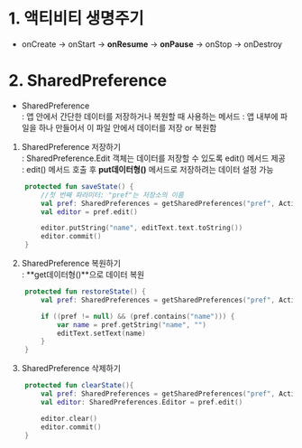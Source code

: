# 1. 액티비티 생명주기
* onCreate -> onStart -> **onResume** -> **onPause** -> onStop -> onDestroy

# 2. SharedPreference
* SharedPreference </br>
</t>: 앱 안에서 간단한 데이터를 저장하거나 복원할 때 사용하는 메서드
</t>: 앱 내부에 파일을 하나 만들어서 이 파일 안에서 데이터를 저장 or 복원함

1) SharedPreference 저장하기</br>
</t>: SharedPreference.Edit 객체는 데이터를 저장할 수 있도록 edit() 메서드 제공</br>
</t>: edit() 메서드 호출 후 **put데이터형()** 메서드로 저장하려는 데이터 설정 가능 
```kotlin
    protected fun saveState() {
        //첫 번째 파라미터: "pref"는 저장소의 이름
        val pref: SharedPreferences = getSharedPreferences("pref", Activity.MODE_PRIVATE)
        val editor = pref.edit()

        editor.putString("name", editText.text.toString())
        editor.commit()
    }
```

2) SharedPreference 복원하기</br>
</t>: **get데이터형()**으로 데이터 복원

```kotlin
    protected fun restoreState() {
        val pref: SharedPreferences = getSharedPreferences("pref", Activity.MODE_PRIVATE)

        if ((pref != null) && (pref.contains("name"))) {
            var name = pref.getString("name", "")
            editText.setText(name)
        }
    }
```

3) SharedPreference 삭제하기</br>
```kotlin
    protected fun clearState(){
        val pref: SharedPreferences = getSharedPreferences("pref", Activity.MODE_PRIVATE)
        val editor: SharedPreferences.Editor = pref.edit()

        editor.clear()
        editor.commit()
    }   
```

